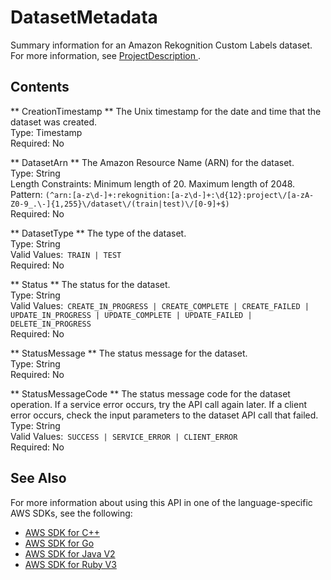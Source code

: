 # DatasetMetadata<a name="API_DatasetMetadata"></a>

 Summary information for an Amazon Rekognition Custom Labels dataset\. For more information, see [ ProjectDescription ](API_ProjectDescription.md)\. 

## Contents<a name="API_DatasetMetadata_Contents"></a>

 ** CreationTimestamp **   <a name="rekognition-Type-DatasetMetadata-CreationTimestamp"></a>
 The Unix timestamp for the date and time that the dataset was created\.   
Type: Timestamp  
Required: No

 ** DatasetArn **   <a name="rekognition-Type-DatasetMetadata-DatasetArn"></a>
 The Amazon Resource Name \(ARN\) for the dataset\.   
Type: String  
Length Constraints: Minimum length of 20\. Maximum length of 2048\.  
Pattern: `(^arn:[a-z\d-]+:rekognition:[a-z\d-]+:\d{12}:project\/[a-zA-Z0-9_.\-]{1,255}\/dataset\/(train|test)\/[0-9]+$)`   
Required: No

 ** DatasetType **   <a name="rekognition-Type-DatasetMetadata-DatasetType"></a>
 The type of the dataset\.   
Type: String  
Valid Values:` TRAIN | TEST`   
Required: No

 ** Status **   <a name="rekognition-Type-DatasetMetadata-Status"></a>
 The status for the dataset\.   
Type: String  
Valid Values:` CREATE_IN_PROGRESS | CREATE_COMPLETE | CREATE_FAILED | UPDATE_IN_PROGRESS | UPDATE_COMPLETE | UPDATE_FAILED | DELETE_IN_PROGRESS`   
Required: No

 ** StatusMessage **   <a name="rekognition-Type-DatasetMetadata-StatusMessage"></a>
 The status message for the dataset\.   
Type: String  
Required: No

 ** StatusMessageCode **   <a name="rekognition-Type-DatasetMetadata-StatusMessageCode"></a>
 The status message code for the dataset operation\. If a service error occurs, try the API call again later\. If a client error occurs, check the input parameters to the dataset API call that failed\.   
Type: String  
Valid Values:` SUCCESS | SERVICE_ERROR | CLIENT_ERROR`   
Required: No

## See Also<a name="API_DatasetMetadata_SeeAlso"></a>

For more information about using this API in one of the language\-specific AWS SDKs, see the following:
+  [ AWS SDK for C\+\+](https://docs.aws.amazon.com/goto/SdkForCpp/rekognition-2016-06-27/DatasetMetadata) 
+  [ AWS SDK for Go](https://docs.aws.amazon.com/goto/SdkForGoV1/rekognition-2016-06-27/DatasetMetadata) 
+  [ AWS SDK for Java V2](https://docs.aws.amazon.com/goto/SdkForJavaV2/rekognition-2016-06-27/DatasetMetadata) 
+  [ AWS SDK for Ruby V3](https://docs.aws.amazon.com/goto/SdkForRubyV3/rekognition-2016-06-27/DatasetMetadata) 